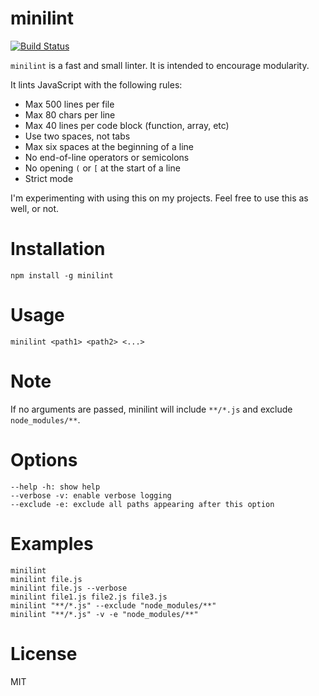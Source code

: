 minilint
========

[![Build Status](https://secure.travis-ci.org/omphalos/minilint.png)](http://travis-ci.org/omphalos/minilint)

`minilint` is a fast and small linter.
It is intended to encourage modularity.

It lints JavaScript with the following rules:

  * Max 500 lines per file
  * Max 80 chars per line
  * Max 40 lines per code block (function, array, etc)
  * Use two spaces, not tabs
  * Max six spaces at the beginning of a line
  * No end-of-line operators or semicolons
  * No opening `(` or `[` at the start of a line
  * Strict mode

I'm experimenting with using this on my projects.
Feel free to use this as well, or not.

Installation
============

    npm install -g minilint

Usage
=====

    minilint <path1> <path2> <...>

Note
====

If no arguments are passed,
minilint will include `**/*.js`
and exclude `node_modules/**`.

Options
=======

    --help -h: show help
    --verbose -v: enable verbose logging
    --exclude -e: exclude all paths appearing after this option

Examples
========

    minilint
    minilint file.js
    minilint file.js --verbose
    minilint file1.js file2.js file3.js
    minilint "**/*.js" --exclude "node_modules/**"
    minilint "**/*.js" -v -e "node_modules/**"

License
=======

MIT
